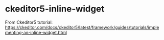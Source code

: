 # ckeditor5-inline-widget
From Ckeditor5 tutorial: https://ckeditor.com/docs/ckeditor5/latest/framework/guides/tutorials/implementing-an-inline-widget.html
